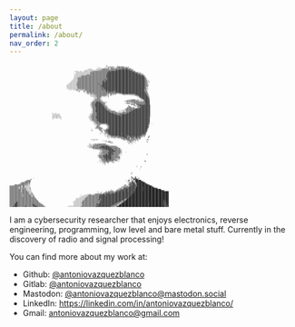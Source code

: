```yaml
---
layout: page
title: /about
permalink: /about/
nav_order: 2
---
```


<pre style="font-size:2px">

                                                                                                                                             ░░░              ░                                                                          
                                                                                                                                 ░           ░░░░░░▒░░▒░░░  ░░▒▒▒▒░▒▒▒▒░░░░░ ░░                                                          
                                                                                                                                  ░░░ ░   ░░░░░ ▒▒░░▒▒▒░▒░░░░▒▒▒▒▒▒▒▒▒▒▒▒▒▒▒▒▒░░░                                                      
                                                                                                                   ░░░░░░      ░░░░░░░░▒▒▒▒▒▒▒▒▒▒░░░▒▒▒▒▒▒▒▒▒▒▒▒▒▒▒▒▓▓▒▓▒▒▓▓▒▒▒▒▒▒░░░                                                  
                                                                                                              ░░░░░░░░░░░░░░░░░░░░▒░▒░▒▒▒▒▒▒▒▒▒▒▒▒▒▒▒▒▒▒▒▒▒▒▓▓▒▓▓▓▓▓▓▓▓▓▓▓▓▓▓▓▓▓▒▒▒▒▒░                                                   
                                                                                               ░░░░░░░ ░░░  ░░░░░░░░░░░░▒▒░▒▒▒▒▒▒▒▒▒▒▒▒▒▒▒▒▒▒▒▒▒▒▓▓▒▓▓▓▓▓▓▓▓▓▓▓▓▓▓▓▓▓▓▓▓▓▓▓▓▓▓▓▓▓▓▓▓▒▒▒▒░                                                
                                                                                                 ░░░░░░░░░░░░░░░░░░░░░▒▒▒▒▒▒▒▒▒▒▒▒▒▒▒▒▒▒▒▒▒▒▒▒▒▓▓▓▓▓▓▓▓▓▓▓▓▓▓▓▓▓▓▓▓▓▓▓▓▓▓▓▓▓▓▓▓▓▓▓▓▓▓▓▓▓▒▒▒▒░░░░                                       
                                                                                              ░  ░░░░░░░░░░░░░░░░░░░░░▒▒▒▒▒▒▒▒▒▒▒▒▒▒▒▒▒▒▒▒▒▒▒▒▒▓▓▓▓▓▓▓▓▓▓▓▓▓▓▓▓▓▓▓▓▓▓▓▓▓▓▓▓▓▓▓▓▓▓▓▓▓▓▓▓▓▓▓▓▒▒▒▒▒▒░ ░                                    
                                                                                               ░░░░░░░░░░░░░░░░░░▒▒▒▒░▒▒▒▒▒▒▒▒▒▒▒▒▒▒▒▒▒▒▒▒▒▒▒▒▓▓▓▓▓▓▓▓▓▓▓▓▓▓▓▓▓▓▓▓▓▓▓▓▓▓▓▓▓▓▓▓▓▓▓▓▓▓▓▓▓▓▓▓▓▓▓▓▓▒▒▒▒▒░                                    
                                                                                               ░░░░░░░░░░▒▒▒▒▒▒▒▒▒▒▒▒▒▒▒▒▒▒▒▒▒▒▒▒▒▒▒▒▒▒▒▒▒▒▒▒▒▓▓▓▓▓▓▓▓▓▓▓▓▓▓▓▓▓▓▓▓▓▓▓▓▓▓▓▓▓▓▓▓▓▓▓▓▓▓▓▓▓▓▓▓▓▓▓▓▓▓▓▓▓▓▒▒░                                  
                                                                                              ░░░░░░░░▒░▒▒▒▒▒▒▒▒▒▒▒▒▒▒▒▒▒▒▒▒▒▒▒▒▒▒▒▒▒▒▒▒▒▒▒▒▒▒▓▓▓▓▓▓▓▓▓▓▓▓▓▓▓▓▓▓▓▓▓▓▓▓▓▓▓▓▓▓▓▓▓▓▓▓▓▓▓▓▓▓▓▓▓▓▓▓▓▓▓▓▓▓▓▒░░                                 
                                                                                              ░░░░░▒▒▒▒▒▒▒▒▒▒▒▒▒▒▒▒▒▒▒▒▒▒▒▒▒▒▒▒▒▒▒▒▒▒▒▒▒▒▒▒▒▒▒▒▓▓▓▓▓▓▓▓▓▓▓▓▓▓▓▓▓▓▓▓▓▓▓▓▓▓▓▓▓▓▓▓▓▓▓▓▓▓▓▓▓▓▓▓▓▓▓▓▓▓▓▓▓▓▓▒▒░                                
                                                                                             ░░░░░░░▒▒▒▒▒▒▒▒▒▒▒▒▒▒▒▒▒▒▒▒▒▒▒▒▒▒▒▒▒▒▒▒▒▒▒▒▒▒▒▒▓▒▒▓▓▓▓▓▓▓▓▓▓▓▓▓▓▓▓▓▓▓▓▓▓▓▓▓▓▓▓▓▓▓▓▓▓▓▓▓▓▓▓▓▓▓▓▓▓▓▓▓▓▓▓▓▓▓▒▒░░                               
                                                                                           ░░░░░░░░░▒▒▒▒▒▒▒▒▒▒▒▒▒▒▒▒▒▒▒▒▒▒▒▒▒▒▒▒▒▒▒▒▒▒▒▒▒▓▒▒▓▒▓▓▓▓▓▓▓▓▓▓▓▓▓▓▓▓▓▓▓▓▓▓▓▓▓▓▓▓▓▓▓▓▓▓▓▓▓▓▓▓▓▓▓▓▓▓▓▓▓▓▓▓▓▓▓▓▒▒▒░░░                             
                                                                                          ░░░░░░░░░▒▒▒▒▒▒▒▒▒▒▒▒▒▒▒▒▒▒▒▒▒▒▒▒▒▒▒▒▒▒▒▒▒▒▒▒▒▓▓▒▒▓▓▓▓▓▓▓▓▓▓▓▓▓▓▓▓▓▓▓▓▓▓▓▓▓▓▓▓▓▓▓▓▓▓▓▓▓▓▓▓▓▓▓▓▓▓▓▓▓▓▓▓▓▓▓▓▓▓▒▒▒░░░░                            
                                                                                        ░░░░░░░░░░░▒▒▒▒▒▒▒▒▒▒▒▒▒▒▒▒▒▒▒▒▒▒▒▒▒▒▒▒▒▒▒▒▒▒▒▒▒▓▓▓▓▓▓▓▓▓▓▓▓▓▓▓▓▓▓▓▓▓▓▓▓▓▓▓▓▓▓▓▓▓▓▓▓▓▓▓▓▓▓▓▓▓▓▓▓▓▓▓▓▓▓▓▓▓▓▓▓▓▓▒▒▒▒░ ░                      
                                                                                      ░░░░░░░░░░░░▒▒▒▒▒▒▒▒▒▒▒▒▒▒▒▒▒▒▒▒▒▒▒▒▒▒▒▒▒▒▒▒▓▒▒▒▒▒▓▓▓▓▓▓▓▓▓▓▓▓▓▓▓▓▓▓▓▓▓▓▓▓▓▓▓▓▓▓▓▓▓▓▓▓▓▓▓▓▓▓▓▓▓▓▓▓▓▓▓▓▓▓▓▓▓▓▓▓▓▓▒▒▒░░                          
                                                                                    ░░░░░░░░░░░░░░▒▒▒▒▒▒▒▒▒▒▒▒▒▒▒▒▒▒▒▒▒▒▒▒▒▒▒▒▒▒▒▒▒▒▒▒▒▓▓▓▓▓▓▓▓▓▓▓▓▓▓▓▓▓▓▓▓▓▓▓▓▓▓▓▓▓▓▓▓▓▓▓▓▓▓▓▓▓▓▓▓▓▓▓▓▓▓▓▓▓▓▓▓▓▓▓▓▓▓▓▒▒▒▒▒░                             
                                                                                   ░░░░░░░░░░░░░░░░▒▒▒▒▒▒▒▒▒▒▒▒▒▒▒▒▒▒▒▒▒▒▒▒▒▒▒▒▒▒▒▒▒▒▓▒▓▓▓▓▓▓▓▓▓▓▓▓▓▓▓▓▓▓▓▓▓▓▓▓▓▓▓▓▓▓▓▓▓▓▓▓▓▓▓▓▓▓▓▓▓▓▓▓▓▓▓▓▓▓▓▓▓▓▓▓▓▓▓▒▒▒▒░                              
                                                                                    ░░░░░░░░░░░░░░░▒▒▒▒▒▒▒▒▒▒▒▒▒▒▒▒▒▒▒▒▒▒▒▒▒▒▒▒▒▒▒▒▒▒▒▒▓▒▓▓▓▓▓▓▓▓▓▓▓▓▓▓▓▓▓▓▓▓▓▓▓▓▓▓▓▓▓▓▓▓▓▓▓▓▓▓▓▓▓▓▓▓▓▓▓▓▓▓▓▓▓▓▓▓▓▓▓▓▓▒▒░░░                          
                                                                                    ░░░░░░░░░░░░░░░░▒▒▒▒▒▒▒▒▒▒▒▒▒▒▒▒▒▒▒▒▒▒▒▒▒▒▒▒▒▒▒▒▒▒▒▓▒▒▓▓▓▓▓▓▓▓▓▓▓▓▓▓▓▓▓▓▓▓▓▓▓▓▓▓▓▓▓▓▓▓▓▓▓▓▓▓▓▓▓▓▓▓▓▓▓▓▓▓▓▓▓▓▓▓▓▓▓▓▒▒▒░░                          
                                                                                       ░░ ░░ ░░░░░▒▒░░░░▒░░▒░░▒▒▒▒▒▒▒▒▒▒▒▒▒▒▒▒▒▒▒▒▒▒▒▒▒▒▓▒▒▒▓▓▓▓▓▓▓▓▓▓▓▓▓▓▓▓▓▓▓▓▓▓▓▓▓▓▓▓▓▓▓▓▓▓▓▓▓▓▓▓▓▓▓▓▓▓▓▓▓▓▓▓▓▓▓▓▓▒▒▒░░░                           
                                                                                                 ░░░░░▒ ░  ░░▒▒░░▒▒▒▒▒▒▒▒▒▒▒▒▒▒▒▒▒▒▒▒▒▒▒▒▒▒▒▒▓▓▒▓▓▓▓▓▓▓▓▒▓▓▒▓▓▓▓▓▓▓▓▓▓▓▓▓▓▓▓▓▓▓▓▓▓▓▓▓▓▓▓▓▓▓▓▓▓▓▓▓▓▓▓▓▒▒▒▒░                             
                                                                                                     ░░     ░░░ ░▒▒▒▒▒▒▒▒▒▒▒▒▒▒▒▒▒▒▒▒▒▒▒▒▒▒▒▒▓▒▒▓▒▓▒▓▒▒▓▒▒▓▒▓▓▓▓▓▓▓▓▓▓▓▓▓▓▓▓▓▓▓▓▓▓▓▓▓▓▓▓▓▓▓▓▓▓▓▓▓▓▓▓▓▓▒▒▒▒                            
                                                                                                             ░  ░░▒▒░░▒▒▒▒░▒▒▒▒▒▒▒▒▒▒▒▒▒▒▒▒▒▒▒▒▒▒▒▒▒▒▒▒▒▒▒▒▒▒▒▒▒▒▒▓▒▓▓▓▓▓▓▓▓▓▓▓▓▓▓▓▓▓▓▓▓▓▓▓▓▓▓▓▓▓▓▓▓▓▓▓▒▒▒░                           
                                                                                                                  ░░░░░▒░░▒░▒▒▒▒▒▒▒▒▒▒▒▒▒▒▒▒▒▒▒░▒  ▒▒▒░░▒░░▒     ░ ░░▒▒▒▒▒▒▒▒▒▒▒▒▒▒▒▒▒▒▒▓▓▓▓▓▓▓▓▓▓▓▓▓▓▓▓▒▒▒░                             
                                                                                                                      ░░░░░░░▒░▒▒▒▒▒▒▒▒▒▒▒▒▒▒▒░░▒  ░▒  ░                ░        ░ ░ ░░░▒▒▒▒▓▓▓▓▓▓▓▓▓▓▓▓▓▒▒░                           
                                                                                                                       ░░░░░░▒░▒▒▒▒▒▒▒░░░░░░░░  ▒                                         ░░░▒▓▓▓▓▓▓▓▓▓▓▓▓▒▒░                            
                                                                                                                           ░░░░░▒▒▒▒▒░░         ░                                             ▒▒▓▓▓▓▓▓▓▓▓▓▓▒░                         
                                                                                                                            ░░▒░▒▒▒▒░░                                                      ░   ░▒▒▓▓▓▓▓▓▓▓▓▒                         
                                                                                                                          ░░░▒▒▒▒▒▒▒▒░░░                                     ░░░░░▒▒▒▒▒▒░░░░░░ ░░ ░░▒▓▓▓▓▓▓▓▒                        
                                                                                                                         ░░░▒▒▒▒▒▒▒▒▒▒░░░                               ░░░▒▒▒▒▒▒▒▒▒▒▒▒▒▒▒▒▒▒░░░░░░░▒▒▓▓▓▓▓▓▓                        
                                                                                                                       ░░▒▒▒▒▒▒▓▓▓▓▓▒▒▒▒▒░░░░░░                           ░░░░░░░░▒▒▒▒▒▒▒▒▒▒▒▒▒▒▒▒▒▒▒▒▓▓▓▓▓▓▓                         
                                                                                                                       ░▒▒▒▒▒▒▓▓▓▓▓▓▓▓▒▒▒▒▒▒░                            ░░░▒▒▒▒░░░░░░▒▒▒▒▒▒▒▒▒▒▒▒▒▒▒▒▒▓▓▓▓▓▓                         
                                                                                                                      ░░▒▒▒▒▒▓▓▓▓▓▓▓▓▓▓▓▒▒▒░░                                    ░▒▒▒▒▒  ▒▒▒▓▓▒▒▓▒▒▒▒▓▒▓▓▓▓▓▓░                           
                                                                                                                      ░░▒▒▒▒▒▓▓▓▓▓▓▓▓▓▓▓▓▒▒▒░░░                               ▒       ▒▒░ ░▒▒▒▓▓▓▓▓▓▓▓▓▓▓▓▓▓▓▒                           
                                                                                                                       ░░▒▒▒▒▒▓▓▓▓▓▓▓▓▓▓▓▓▒▒▒▒░░                             ░▒▒▒░      ░░░░▒▒▒▒▓▓▓▓▓▓▓▓▓▓▓▓▓▒                           
                                                                                                                        ░▒▒▒▒▒▓▓▓▓▓▓▓▓▓▓▓▓▓▒▒▒▒░░                           ▒▒▒▒▒▒▒░▒▒▒    ▒▒▒▒▓▓▓▓▓▓▓▓▓▓▓▓▓▓▒                           
                                                                                                                        ░░▒▒▒▒▒▓▓▓▓▓▓▓▓▓▓▓▓▓▓▒▒▒░░░░                     ░▒▒▒▒▒▒▒▒▒▒▒▒▒▒▓▓▓▒▓▓▓▓▓▓▓▓▓▓▓▓▓▓▓▓▓▒                           
                                                                                                                         ░▒▒▒▒▓▓▓▓▓▓▓▓▓▓▓▓▓▓▓▓▒▒▒▒▒░░░             ░ ░░░░░▒▒▒▒▒▒▒▓▒▒▒▓▓▓▓▓▓▓▓▓▓▓▓▓▓▓▓▓▓▓▓▓▓▓▓▒                           
                                                                                                                        ░░▒▒▒▒▓▓▓▓▓▓▓▓▓▓▓▓▓▓▓▓▓▓▓▒▒▒▒▒▒▒▒▒░     ░░ ░ ░░░░░░▒▒▒▒▒▒▒▓▓▓▓▓▓▓▓▓▓▓▓▓▓▓▓▓▓▓▓▓▓▓▓▓▓▓▒                           
                                                                                                                        ░░▒▒▒▒▒▓▓▓▓▓▓▓▓▓▓▓▓▓▓▓▓▓▓▓▓▒▒▒▒▒▒▒▒▒▒░░░░░░░░▒▒▒▒▒▒▒▒▒▒▓▓▓▓▓▓▓▓▓▓▓▓▓▓▓▓▓▓▓▓▓▓▓▓▓▓▓▓▓▓▒                           
                                                              ░░  ░░   ░                                               ░░░▒▒▒▒▒▒▓▓▓▓▓▓▓▓▓▓▓▓▓▓▓▓▓▓▓▓▓▓▓▓▒▒▒▒▒▒▒▒▒▒▒▒▒▒▒▒▒▒▒▒▓▓▓▓▓▓▓▓▓▓▓▓▓▓▓▓▓▓▓▓▓▓▓▓▓▓▓▓▓▓▓▓▓▒                           
                                                               ░░░░░░░░░░░                                           ░░░▒▒▒▒▒▒▒▓▓▓▓▓▓▓▓▓▓▓▓▓▓▓▓▓▓▓▓▓▓▓▓▓▓▓▓▓▒▒▒▒▒▒▓▒▓▓▓▓▓▓▓▓▓▓▓▓▓▓▓▓▓▓▓▓▓▓▓▓▓▓▓▓▓▓▓▓▓▓▓▓▓▓▓▓▓▒                           
                                                               ░░░░░░░░░░░                                           ░░░▒▒▒▒▒▒▒▒▓▓▓▓▓▓▓▓▓▓▓▓▓▓▓▓▓▓▓▓▓▓▓▓▓▓▓▓▓▓▓▓▓▒▓▒▓▓▓▓▓▓▓▓▓▓▓▓▓▓▓▓▓▓▓▓▓▓▓▓▓▓▓▓▓▓▓▓▓▓▓▓▓▓▓▓▓░░                          
                                                              ░░░░░░░░░░░░░░                                       ░░░░▒▒▒▒▒▒▒▓▓▓▓▓▓▓▓▓▓▓▓▓▓▓▓▓▓▓▓▓▓▓▓▓▓▓▓▓▓▓▓▓▓▓▓▓▓▓▓▓▓▓▓▓▓▓▓▓▓▓▓▓▓▓▓▓▓▓▓▓▓▓▓▓▓▓▓▓▓▓▓▓▓▓▓▓▓▓░░                          
                                                               ░░░ ░░░░ ░ ░░                                        ░░░░▒▒▒▒▒▒▒▓▓▓▓▓▓▓▓▓▓▓▓▓▓▓▓▓▓▓▓▓▓▓▓▓▓▓▓▓▓▓▓▓▓▓▓▓▓▓▓▓▓▓▓▓▓▓▓▓▓▓▓▓▓▓▓▓▓▓▓▓▓▓▓▓▓▓▓▓▓▓▓▓▓▓▓▓▓                            
                                                               ░           ░                                         ░░░▒▒▒▒▒▒▒▒▓▓▓▓▓▓▓▓▓▓▓▓▓▓▓▓▓▓▓▓▓▓▓▓▓▓▓▓▓▓▓▓▓▓▓▓▓▓▓▓▓▓▓▓▓▓▓▓▓▓▓▓▓▓▓▓▓▓▓▓▓▓▓▓▓▓▓▓▓▓▓▓▓▓▓▓▓░                           
                                                                                                                      ░░░▒▒▒▒▒▒▒▓▓▓▓▓▓▓▓▓▓▓▓▓▓▓▓▓▓▓▓▓▓▓▓▓▓▓▓▓▓▓▓▓▓▓▓▓▓▓▓▓▓▓▓▓▓▓▓▓▓▓▓▓▓▓▓▓▓▓▓▓▓▓▓▓▓▓▓▓▓▓▓▓▓▓▓▓                          
                                                                                                                        ░░░░▒▒▒▒▒▒▓▓▓▓▓▓▓▓▓▓▓▓▓▓▓▓▓▓▓▓▓▓▓▓▓▓▓▓▓▓▓▓▓▓▓▓▓▓▓▓▓▓▓▓▓▓▓▓▓▓▓▓▓▓▓▓▓▓▓▓▓▓▓▓▓▓▓▓▓▓▓▓▓▓▓░                         
                                                                                                                           ░░▒▒▒▒▒▒▒▓▓▓▓▓▓▓▓▓▓▓▓▓▓▓▓▓▓▓▓▓▓▓▓▓▓▓▓▓▓▓▓▓▓▓▓▓▓▓▓▓▓▓▓▓▓▓▓▓▓▓▓▓▓▓▓▓▓▓▓▓▓▓▓▓▓▓▓▓▓▓▓▒                            
                                                                                                                           ░░░░▒▒▒▒▒▒▒▒▒▒▒▒▒▒▒▒▓▓▓▓▓▓▓▓▓▓▓▓▓▓▓▓▓▓▓▓▓▓▓▓▓▓▓▓▓▓▓▓▓▓▓▓▓▓▓▓▓▓▓▓▓▓▓▓▓▓▓▓▓▓▓▓▓▓▓▓▓▒   ░                       
                                                                                                                             ░░░░▒▒▒▒        ░▒▒▒▓▓▓▓▓▓▓▓▓▓▓▓▓▓▓▓▓▓▓▓▓▓▓▓▓▓▓▓▓▓▓▓▓▓▓▓▓▓▓▓▓▓▓▓▓▓▓▓▓▓▓▓▓▓▓▓▓▓▒░                            
                                                                                                                              ░░▒▒▒░           ░▒▒▓▓▓▓▓▓▓▓▓▓▓▓▓▓▓▓▓▓▓▓▓▓▓▓▓▓▓▓▓▓▓▓▓▓▓▓▓▓▓▓▓▓▓▓▓▓▓▓▓▓▓▓▓▓▓▓▓▒                             
                                                                                                                              ░▒▒▒▒▒▒          ░▒▒▓▓▓▓▓▓▓▓▓▓▓▓▓▓▓▓▓▓▓▓▓▓▓▓▓▓▓▓▓▓▓▓▓▓▓▓▓▓▓▓▓▓▓▓▓▓▓▓▓▓▓▓▓▓▓▓▓▒                             
                                                                                                                             ░▒░▒░▒▒▒▒▒▒      ░░▒▒▓▓▓▓▓▓▓▓▓▓▓▓▓▓▓▓▓▓▓▓▓▓▓▓▓▓▓▓▓▓▓▓▓▓▓▓▓▓▓▓▓▓▓▓▓▓▓▓▓▓▓▓▓▓▓▓▒                              
                                                                                                                        ░         ░▒▒▒░░░░░ ░▒▒▒▓▓▓▓▓▓▓▓▓▓▓▓▓▓▓▓▓▓▓▓▓▓▓▓▓▓▓▓▓▓▓▓▓▓▓▓▓▓▓▓▓▓▓▓▓▓▓▓▓▓▓▓▓▓▓▓▓▒░                              
                                                                                                                        ▒          ░░▒▒░ ░░▒▒▒▓▓▓▓▓▓▓▓▓▓▓▓▓▓▓▓▓▓▓▓▓▓▓▓▓▓▓▓▓▓▓▓▓▓▓▓▓▓▓▓▓▓▓▓▓▓▓▓▓▓▓▓▓▓▓▓▓▓▓▒                               
                                                                                                                                      ░▒░  ▒▒▒▒▓▓▓▓▓▓▓▓▓▓▓▓▓▓▓▓▓▓▓▓▓▓▓▓▓▓▓▓▓▓▓▓▓▓▓▓▓▓▓▓▓▓▓▓▓▓▓▓▓▓▓▓▓▓▓▓▓▒░                               
                                                                                                                                    ░ ░░ ░  ▒▒▒▒▓▓▓▓▓▓▓▓▓▓▓▓▓▓▓▓▓▓▓▓▓▓▓▓▓▓▓▓▓▓▓▓▓▓▓▓▓▓▓▓▓▓▓▓▓▓▓▓▓▓▓▓▓▓▓▒░                                
                                                                                                                                    ░     ░░▒ ░▒▒▓▓▓▓▓▓▓▓▓▓▓▓▓▓▓▓▓▓▓▒▓▓▓▓▓▓▓▓▓▓▓▓▓▓▓▓▓▓▓▓▓▓▓▓▓▓▓▓▓▓▒▓▓▒▒                                 
                                                                                                                                           ░  ░░░▒▒▒▓▓▓▓▓▓▓▓▓▓▓▓▓▓▓▓▓▓▓▓▓▓▓▒▓▓▓▓▓▓▓▓▓▓▓▓▓▓▓▓▓▓▓▓▓▒▒▒▒▒▒                                  
                                                                                                                                            ░░ ▒░░░░▒▒▒▒▒▒▒▓▒▒▒▒▓▒▓▓▓▓▓▓▓▓▓▓▒▒▒▒▓▓▓▓▒▓▓▒▓▓▓▒▓▓▒▒▒▒▒░░▒     ░▒                            
                                                                                                                                               ░░░░ ░▒░▒░▒▒░░▒▒▒▒▒▒▒▒▒▒▓▓▓▓▒▒▒▓▒▒▒▒▓▓▒▒▒▒▓▓▒▒▒▓▒░ ░  ░     ▓                             
                                                                                                                                                 ░       ░ ░   ░░ ░▒▒▒▒▒▒▒▒▓▒▒▓▒ ▒▒▒▒▒▒░▒▒▒▒░▒▒▒                                         
                                                                                                                       ░░░░░░░░░░░                                   ░░▒▒▒░▒▒▒▓▒░▒▒▒▒▒▒▒░▒░▒░ ░         ░ ▓                              
                                                                                                                           ░            ░ ░ ░░░  ░                          ░░▒▒▒▒░▒▒ ░ ▒  ░░           ░                                
                                                                                                                                            ░░░ ▒▒▒▒░░░                     ░░ ░▒▒░░░░ ░                 ▒                              
                                                                                                                                                   ░░░░░                      ▒░ ░░ ░   ░                                                
                                                                                                                    ░░░ ░ ░░░▒▒░▒▒▒▒▒▒▒▒▒▒▒▒▒░                                 ░   ░                                                     
                                                                                                                    ░░░░░░▒░▒▒▒▒▒▒▒▒▒▒▒▒▒▒▒▒▒▒▒▒░░░  ░                                                                                   
                                                                                                                  ░░░░░▒░░▒▒▒▒▒▒▒▒▒▒▒▒▓▓▓▓▓▓▓▓▓▓▓▒▒▒▒▒▒▒▒▒▒▒░░                                                                           
                                                                                                                    ░░░░▒▒▒▒▒▒▒▒▒▒▒▒▓▓▓▓▓▓▓▓▓▓▓▓▓▓▓▒▓▒▒▒▒▒▒▒▒▒▒░░                                                                        
                                                                                                                         ░░▒░▒▒▒▒▒▒▒▒▒▒▒▓▒▓▓▓▓▓▓▓▓▓▓▓▓▒▒▒▒▓▒▒▒▒▒▒▒░                                                                      
                                                                                                                                  ░░░░▒▒▒▒▒▒▒▓▒▓▓▓▓▓▓▓▓▓▒▒▒▒▒▒▒▒▒▒░░░                                                                    
                                                                                                                                    ░░░░▒▒▒▒▒▒▒▒▒▒▓▓▓▓▓▓▓▓▓▒▒▒▒▒▒▒▒░░                                                                    
                                                                                                                                    ░░░▒▒▒▒▒▒▒▒▒▓▒▓▓▓▓▓▒▓▒▒▒▒▒▒▒▒▒▒░░     ░                                                              
                                                                                                                                   ▒ ▒░▒▒▒▒▒▒▒▒▒▓▓▓▓▓▓▓▒▒▒▒▒▒▒▒▒▒▒░░░                                                                    
                                                                                                                                   ░░▒░▒░▒▒▒▒▓▓▒▒▓▓▓▓▒▓▓▒▒▒▒▒▒▒▒░░ ░                                     ▒                               
                                                                                                                                 ░▒▒▒▒▒▒▒▓▒▓▓▓▓▓▓▓▓▓▓▒▒▒▒▒▒▒▒▒▒░░░ ░                                                                     
                                                                                                                                 ░░▒▒▒▒▒▒▓▓▓▓▓▓▓▓▓▓▓▓▒▒▒▒▒▒▒▒▒▒▒▒░                                                                       
                                                                                                                                   ▒▒▒▒▒▒▒▒▓▓▓▓▓▓▓▓▓▓▒▓▒▒▒▒▒▒▒▒▒▒▒                                                                       
                                                                                                                                     ░▒▒▒▒▒▓▒▓▓▓▒▓▓▓▓▒▒▒▒▒▒░░░░▒░░                                                                       
                                                                                                                                   ░░ ░▒▒▒▒▒▒▓▓▒▓▒▒▓▒▒▓▒▒▒▒▒▒▒ ░ ░                                                                       
                                                                                                                                    ░░ ▒░▒▒▒▒▒▒▓▒▒▒▒░▒▒░░ ░░░ ░░                                      ▓                                  
                                                                                                                                 ░   ░ ░░░▒░▒░░▒▒░   ░ ▒░░                                                                               
                                                                                                                                        ░░ ▒    ░                                                                                        
                                                                                                                                           ░░                                                                                            
                                                                                                                                                                                          ░                                              
                                                                                                                                                                                          ░     ▒                                        

                                                                                                                                                                                               ░                                         


                                                                                                                                                                                  ░ ░                                                    
                                                                                                                                                                                  ▒                                                      


                                                                                                                                                                                  ▒▒    ▓  ░                                             
                                   ░                                                                                                                                              ░▒▒▒ ▒▓▒   ▒                                           
                               ▒░                                                                                                                                              ░  ▒  ▓▓▓▓▓▓▓░░                                           
                         ▒▒▒▒▒▒                                                                                                                                           ░  ░▓▒  ░░▒░ ░████████▒                                        
                      ▒▒▒▒▒▒▒▒▒                                                                                                                                              ░░░  ▒▒▓▒ ░▓██████████▒                                     
                 ▒▒▒▒▒▒▒▒▒▒▒▒▒                                                                                                                                               ░░▒▒▒▒▓▓▒▓▒ ▓████████████▒                                  
               ▒▒▒▒▒▒▒▒▒▒░▒░░▒                                                                                                                                                ░▒▒▓▒▓▓▓▓▓░▒▓█████████████▒▒                               
       ▒▒▒▒▒▒▒▒▒▒▒▒▒▒▒▒░▒░▒░░░                                                                                                                                          ▒░▒   ▒▒▓▓▒▒▓▓▓▓▓▒▓█████████████████▒                            
▒▒▒▒▒▒▒▒▒▒▒▒▒▒▒▒▒░░▒▒▒░░░░░░░░                                                                                                                                        ░░▒░▒░▒░░▒▒▓▓▓▓▓▓▓▓▒▓█████████████████████▒                        
▒▒▒▒▒▒▒▒▒▒▒▒▒░░▒▒░░▒▒▒░░░░░░░░░                                                                                                                                     ▒▒░▒▒▒▒▒▒▒▓▓▓▓▓▓▓▓▓▓▒▓█████████▓██████████████▒▒                     
▒▒▒▒▒▒▒▒▒▒▒▒▒░░▒▒░▒▒░▒▒▒░░░░░░▒                                                                                                                                ░ ▒░▒▒ ░▓▓▓▓▒▓▒▓▓▓▓▓▓▓▓▓▓▓██████████▓███████████████████▒▒                
▒▒▒▒▒▒▒▒▒▒▒▒▒▒▒▒▒░▒▒▒▒▒▒░░░░░░░░                                                                                                                    ░        ░░▒░▒▒▓▒▓▒▓▓▓▓▓▓▓▓▓▓▓▓▓▓▓▓▒███████████▓█████████████████████████▒           
▒▒▒▒▒▒▒▒▒▒▒▒▒▒▒▒▒░▒▒▒▒▒▒▒░░░░░░░                                                                                                                 ░ ░▒ ▒░   ░▒▒▒▓▒▒▓▓▓▓▓▒▓▓▓▓▓▒▓▓▓▓▓▓▓▓▓▓███████████▓█████████████████████████████▒▒      
▒▒▒▒▒▒▒▒▒▒▒▒▒▒▒▒▒░▒▒▒▒▒▒▒▒▒▒░░░░░                                                                                               ░ ░    ░    ░▒░░▒▒▒▒▒▒▒▒▒░▒▒▒▓▓▒▓▓▓▓▓▓▓▓▓▓▓▓▓▓▓▓▓▓▓▓▓▓▓██████████████████████████████████████████████████
▒▒▒▒▒▒▒▒▒▒▒▒▒▒▒▒▒▒▒▒▒▒▒▒▒▒▒▒░░░░▒░                                                                                                ░  ▒ ░ ░░▒▒▒▒▒▒▓▒▒▒▒▓▒▒▒▓▓▓▓▓▓▓▓▓▓▓▓▓▓▓▓▓▓▓▓▓▓▓▓▓▓▓▓███████████████████████████████████████████████████
▒▒▒▒▒▒▒▒▒▒▒▒▒▒▒▒▒▒░▒▒▒▒▒▒▒▒▒▒░░▒░▒░                                                                               ░ ░░░   ░  ▒▒▒▒▒▒▒▒▒░▒▒▓▒▒▒▓▓▓▓▓▓▒▓▓▓▓▓▓▓▓▓▓▓▓▓▓▓▓▓▓▓▓▓▓▓▓▓▓▓▓▓▓▓▓█████████████████████████████████████████████████████
▒▒▒▒▒▒▒▒▒▒▒▒▒▒▒▒▒▒▒░▒▒▒▒▒▒▒▒▒▒▒░▒░▒░                                                                    ░    ░░░░░░▒▒▒▒▒▒░▒▒▒▒▒▒▒▒▒▒▓▓▓▓▓▓▓▓▓▒▓▓▓▓▓▓▓▓▓▓▓▓▓▓▓▓▓▓▓▓▓▓▓▓▓▓▓▓▓▓▓▓▓▓▓▓███████████████████████████████████████████████████████
▒▒▒▒▒▒▒▒▒▒▒▒▒▒▒▒▒▒▒░▒▒▒▒▒▒▒▒▒▒▒▒░░▒▒░                                                                    ░░░░░░░░░▒▒▒▒▒▒▒▒▒▒▒▒▒▒▒▒▒▓▒▓▓▓▓▓▓▓▓▓▓▓▓▓▓▓▓▓▓▓▓▓▓▓▓▓▓▓▓▓▓▓▓▓▓▓▓▓▓▓▓▓▓▓▓████████████████████████████████████████████████████████
▒▒▒▒▒▒▒▒▒▒▒▒▒▒▒▒▒▒▒▒▒▒▒▒▒▒▒▒▒▒▒▒▒▒▒▒▒░                                                                ░░░░░░░░░░▒▒▒▒▒▒▒▒▒▒▒▒▒▒▒▒▒▒▒▓▓▓▓▓▓▓▓▓▓▓▓▓▓▓▓▓▓▓▓▓▓▓▓▓▓▓▓▓▓▓▓▓▓▓▓▓▓▓▓▓▓▒▓██████████████████████████████████████████████████████████
▒▒▒▒▒▒▒▒▒▒▒▒▒▒▒▒▒▒▒▒▒▒▒▒▒▒▒▒▒▒▒▒▒▒▒▒▒▒▒                                                          ░░░░░░░░░░░░░▒▒▒▒▒▒▒▒▒▒▒▒▒▒▒▒▒▒▒▒▒▓▒▓▓▓▓▓▓▓▓▓▓▓▓▓▓▓▓▓▓▓▓▓▓▓▓▓▓▓▓▓▓▓▓▓▓▓▓▓▒▒▓████████████████████████████████████████████████████████████
▒▒▒▒▒▒▒▒▒▒▒▒▒▒▒▒▒▒▒▒▒▒▒▒▒▒▒▒▒▒▒▒▒▒▒▒▒▒▒▒                                                         ░░░░░░░░░░░░▒▒▒▒▒▒▒▒▒▒▒▒▒▒▒▒▒▒▒▒▒▓▓▒▒▓▓▓▓▓▓▓▓▓▓▓▓▓▓▓▓▓▓▓▓▓▓▓▓▓▓▓▓▓▓▓▓▓▒▒░▒▓█████████████████████████████████████████████████████▓███████
▒▒▒▒▒▒▒▒▒▒▒▒▒▒▒▒▒▒▒▒▒▒▒▒▒▒▒▒▒▒▒▒▒▒▒▒▒▒▒▒▒▒                                                     ░░░░░░░░░░░░▒▒▒▒▒▒▒▒▒▒▒▒▒▒▒▒▒▒▒▒▒▒▒▒▒▒▓▓▓▓▓▓▓▓▓▓▓▓▓▓▓▓▓▓▓▓▓▓▓▓▓▓▓▓▓▓▒▒▒▒▒▓▓███████████████████████████████████████████████████████▓▓█▓████
▒▒▒▒▒▒▒▒▒▒▓▓▒▒▒▒▒▒▒▒▒▒▒▒▒▒▒▒▒▒▒▒▒▒▒▒▒▒▒▒▒▒▒                                                  ░░░░░░░░░░░░░▒▒▒▒▒▒▒▒▒▒▒▒▒▒▒▒▒▒▒▒▒▒▒▒▒▒▓▓▓▓▓▓▓▓▓▓▓▓▓▓▓▓▓▓▓▓▓▓▓▓▓▓▓▓▒▒▒▒▒░▒▓█████████████████████████████████████▓███████████████████▓▓▓▓████
▒▒▒▒▒▒▒▒▒▓▓▓▒▒▒▒▒▒▒▒▒▒▒▒▒▒▒▒▒▒▒▒▒▒▒▒▒▒▒▒▒▒▒▒▒░                                                ░░░░░░░░░░░▒▒▒▒▒▒▒▒▒▒▒▒▒▒▒▒▒▒▒▒▒▒▒▒▒▒▒▓▓▓▓▓▓▓▓▓▓▓▓▓▓▓▓▓▓▓▓▓▓▓▓▒▒▒▒▒░░░▓███████████████████████████████████████████████████████████▓▓▓▓▓▓███
▒▒▒▒▒▒▒▓▓▓▓▓▒▒▒▒▒▒▒▒▒▒▒▒▒▒▒▒▒▒▒▒▒▒▓▓▒▒▒▒▒▒▒▒▒▒▒▒                                              ░░░░░░░░░░░░▒▒▒▒▒▒▒▒▒▒▒▒▒▒▒▒▒▒▒▒▒▓▓▓▓▓▓▓▓▓▓▓▓▓▓▓▓▓▓▓▓▓▓▓▓▓▓▓▒▒▒▒▒░░▒▓████████████████████████████████████████▓▓████████████████████▓▓▓▓▓███
▒▒▒▒▒▒▒▓▓▓▓▓▒▒▒▒▒▒▒▒▒▒▒▒▒▒▒▒▒▒▒▒▒▒▓▓▓▓▒▒▒▒▒▒▒▒▒▒▒▒                                       ░   ░░░░░░░░░░░░░▒▒▒▒▒▒▒▒▒▒▒▒▒▒▒▒▒▒▒▒▒▒▒▓▓▓▓▓▓▓▓▓▓▓▓▓▓▓▓▓▓▓▓▓▒▒▒▒▒▒▒░░▒▓██████████████████████████████████████████▓█████████████████████▓▓▓▓▓▓▓█
▒▒▒▒▒▓▓▓▓▓▓▓▒▒▒▒▒▒▒▒▒▒▓▓▒▒▒▒▒▒▒▒▒▒▒▓▓▓▓▓▓▒▒▒▒▒▒▒▒▒▒▒░                                ░░░░░░░░░░░░░░░░░░░▒▒▒▒▒▒▒▒▒▒▒▒▒▒▒▒▒▒▒▒▒▒▓▓▓▓▓▓▓▓▓▓▓▓▓▓▓▓▓▓▓▓▓▓▒▒▒▒▒▒░░▒▓████████████████████████████████████████████████████████████████████▓▓▓▓▓▓█
</pre>

I am a cybersecurity researcher that enjoys electronics, reverse engineering, programming, low level and bare metal stuff.
Currently in the discovery of radio and signal processing!

You can find more about my work at:
* Github: [@antoniovazquezblanco](https://github.com/antoniovazquezblanco/)
* Gitlab: [@antoniovazquezblanco](https://gitlab.com/antoniovazquezblanco/)
* Mastodon: [@antoniovazquezblanco@mastodon.social](https://mastodon.social/@antoniovazquezblanco)
* LinkedIn: <https://linkedin.com/in/antoniovazquezblanco/>
* Gmail: <antoniovazquezblanco@gmail.com>
